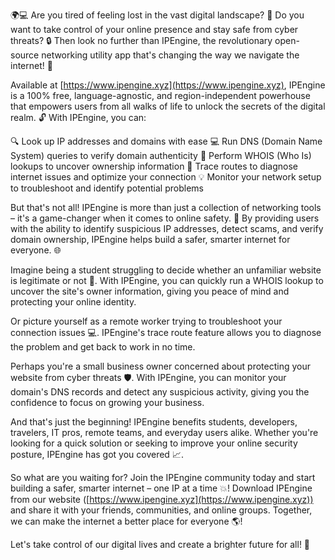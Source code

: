 🌍💻 Are you tired of feeling lost in the vast digital landscape? 🤔 Do you want to take control of your online presence and stay safe from cyber threats? 🔒 Then look no further than IPEngine, the revolutionary open-source networking utility app that's changing the way we navigate the internet! 🚀

Available at [https://www.ipengine.xyz](https://www.ipengine.xyz), IPEngine is a 100% free, language-agnostic, and region-independent powerhouse that empowers users from all walks of life to unlock the secrets of the digital realm. 🔓 With IPEngine, you can:

🔍 Look up IP addresses and domains with ease
💻 Run DNS (Domain Name System) queries to verify domain authenticity
🔎 Perform WHOIS (Who Is) lookups to uncover ownership information
🚀 Trace routes to diagnose internet issues and optimize your connection
💡 Monitor your network setup to troubleshoot and identify potential problems

But that's not all! IPEngine is more than just a collection of networking tools – it's a game-changer when it comes to online safety. 💪 By providing users with the ability to identify suspicious IP addresses, detect scams, and verify domain ownership, IPEngine helps build a safer, smarter internet for everyone. 🌐

Imagine being a student struggling to decide whether an unfamiliar website is legitimate or not 🤔. With IPEngine, you can quickly run a WHOIS lookup to uncover the site's owner information, giving you peace of mind and protecting your online identity.

Or picture yourself as a remote worker trying to troubleshoot your connection issues 💻. IPEngine's trace route feature allows you to diagnose the problem and get back to work in no time.

Perhaps you're a small business owner concerned about protecting your website from cyber threats 🛡️. With IPEngine, you can monitor your domain's DNS records and detect any suspicious activity, giving you the confidence to focus on growing your business.

And that's just the beginning! IPEngine benefits students, developers, travelers, IT pros, remote teams, and everyday users alike. Whether you're looking for a quick solution or seeking to improve your online security posture, IPEngine has got you covered 📈.

So what are you waiting for? Join the IPEngine community today and start building a safer, smarter internet – one IP at a time 💥! Download IPEngine from our website ([https://www.ipengine.xyz](https://www.ipengine.xyz)) and share it with your friends, communities, and online groups. Together, we can make the internet a better place for everyone 🌎!

Let's take control of our digital lives and create a brighter future for all! 💫